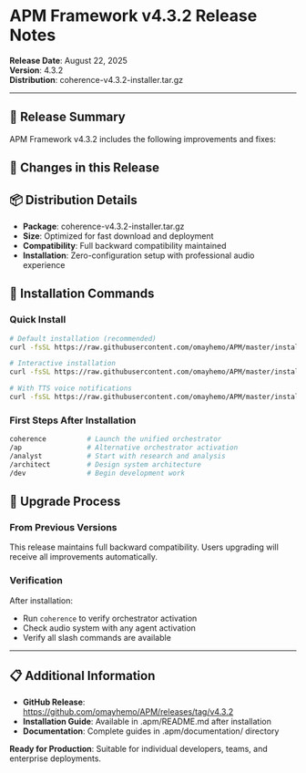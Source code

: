 # APM Framework v4.3.2 Release Notes

**Release Date**: August 22, 2025  
**Version**: 4.3.2  
**Distribution**: coherence-v4.3.2-installer.tar.gz

---

## 🎯 Release Summary

APM Framework v4.3.2 includes the following improvements and fixes:

## 📝 Changes in this Release



## 📦 Distribution Details

- **Package**: coherence-v4.3.2-installer.tar.gz
- **Size**: Optimized for fast download and deployment
- **Compatibility**: Full backward compatibility maintained
- **Installation**: Zero-configuration setup with professional audio experience

## 🚀 Installation Commands

### Quick Install
```bash
# Default installation (recommended)
curl -fsSL https://raw.githubusercontent.com/omayhemo/APM/master/install.sh | bash -s -- --defaults

# Interactive installation
curl -fsSL https://raw.githubusercontent.com/omayhemo/APM/master/install.sh | bash

# With TTS voice notifications
curl -fsSL https://raw.githubusercontent.com/omayhemo/APM/master/install.sh | bash -s -- --with-tts --defaults
```

### First Steps After Installation
```bash
coherence          # Launch the unified orchestrator
/ap                # Alternative orchestrator activation
/analyst           # Start with research and analysis
/architect         # Design system architecture
/dev               # Begin development work
```

## 🔄 Upgrade Process

### From Previous Versions
This release maintains full backward compatibility. Users upgrading will receive all improvements automatically.

### Verification
After installation:
- Run `coherence` to verify orchestrator activation
- Check audio system with any agent activation
- Verify all slash commands are available

---

## 📋 Additional Information

- **GitHub Release**: https://github.com/omayhemo/APM/releases/tag/v4.3.2
- **Installation Guide**: Available in .apm/README.md after installation
- **Documentation**: Complete guides in .apm/documentation/ directory

**Ready for Production**: Suitable for individual developers, teams, and enterprise deployments.
